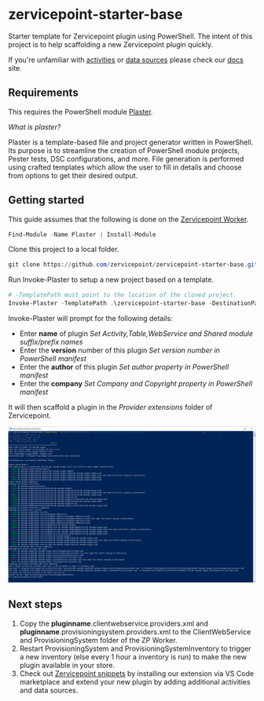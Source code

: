 # zervicepoint-starter-base

Starter template for Zervicepoint plugin using PowerShell. The intent of this project is to help scaffolding a new Zervicepoint plugin quickly.

If you're unfamiliar with [activities](https://docs.zervicepoint.com/reference/activity) or [data sources](https://docs.zervicepoint.com/tutorials/data-source/) please check our [docs](https://docs.zervicepoint.com) site.

## Requirements

This requires the PowerShell module [Plaster](https://github.com/PowerShellOrg/Plaster).

*What is plaster?*

Plaster is a template-based file and project generator written in PowerShell. Its purpose is to streamline the creation of PowerShell module projects, Pester tests, DSC configurations, and more. File generation is performed using crafted templates which allow the user to fill in details and choose from options to get their desired output.

## Getting started

This guide assumes that the following is done on the [Zervicepoint Worker](https://docs.zervicepoint.com/onboarding/cloud-onboarding-worker-plan/).

```powershell
Find-Module -Name Plaster | Install-Module
```

Clone this project to a local folder.

```powershell
git clone https://github.com/zervicepoint/zervicepoint-starter-base.git
```

Run Invoke-Plaster to setup a new project based on a template.

```powershell
# -TemplatePath must point to the location of the cloned project.
Invoke-Plaster -TemplatePath .\zervicepoint-starter-base -DestinationPath "C:\Program Files\Zipper\Zervicepoint\Provider extensions\"
```

Invoke-Plaster will prompt for the following details:

* Enter **name** of plugin *Set Activity,Table,WebService and Shared module suffix/prefix names*
* Enter the **version** number of this plugin *Set version number in PowerShell manifest*
* Enter the **author** of this plugin *Set author property in PowerShell manifest*
* Enter the **company** *Set Company and Copyright property in PowerShell manifest*

It will then scaffold a plugin in the *Provider extensions* folder of Zervicepoint.

![Output](images/invoke-plaster-sample.PNG)

## Next steps

1. Copy the **pluginname**.clientwebservice.providers.xml and **pluginname**.provisioningsystem.providers.xml to the ClientWebService and ProvisioningSystem folder of the ZP Worker.
2. Restart ProvisioningSystem and ProvisioningSystemInventory to trigger a new inventory (else every 1 hour a inventory is run) to make the new plugin available in your store.
3. Check out [Zervicepoint snippets](https://github.com/zervicepoint/zervicepoint-vscode) by installing our extension via VS Code marketplace and extend your new plugin by adding additional activities and data sources.
